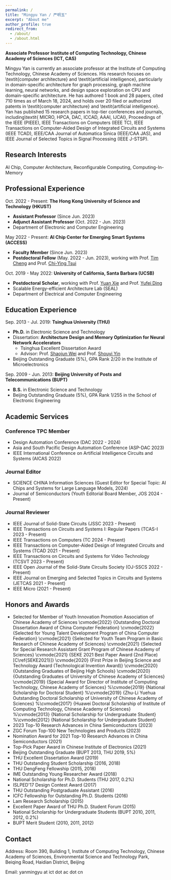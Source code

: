 ```yaml
---
permalink: /
title: "Mingyu Yan / 严明玉"
excerpt: "About me"
author_profile: true
redirect_from: 
  - /about/
  - /about.html
---
```


**Associate Professor**
**Institute of Computing Technology, Chinese Academy of Sciences (ICT, CAS)**

Mingyu Yan is currently an associate professor at the Institute of Computing Technology, Chinese Academy of Sciences. His research focuses on \textit{computer architecture} and \textit{artificial intelligence}, particularly in domain-specific architecture for graph processing, graph machine learning, neural networks, and design space exploration on CPU and domain-specific architecture. He has authored 1 book and 28 papers, cited 710 times as of March 18, 2024, and holds over 20 filed or authorized patents in \textit{computer architecture} and \textit{artificial intelligence}. Yan has published 15 research papers in top-tier conferences and journals, including\textit{ MICRO, HPCA, DAC, ICCAD, AAAI, IJCAI}, Proceedings of the IEEE (PIEEE), IEEE Transactions on Computers (IEEE TC), IEEE Transactions on Computer-Aided Design of Integrated Circuits and Systems (IEEE TCAD), IEEE/CAA Journal of Automatica Sinica (IEEE/CAA JAS), and IEEE Journal of Selected Topics in Signal Processing (IEEE J-STSP). 


## Research Interests
AI Chip, Computer Architecture, Reconfigurable Computing, Computing-In-Memory

## Professional Experience
Oct. 2022 - Present: **The Hong Kong University of Science and Technology (HKUST)**
* **Assistant Professor** (Since Jun. 2023)
* **Adjunct Assistant Professor** (Oct. 2022 - Jun. 2023)
* Department of Electronic and Computer Engineering 

May 2022 - Present: **AI Chip Center for Emerging Smart Systems (ACCESS)**
* **Faculty Member** (Since Jun. 2023)
* **Postdoctoral Fellow** (May. 2022 - Jun. 2023), working with Prof. [Tim Cheng](https://seng.hkust.edu.hk/about/people/faculty/tim-kwang-ting-cheng) and Prof. [Chi-Ying Tsui](https://seng.hkust.edu.hk/about/people/faculty/chi-ying-tsui)

Oct. 2019 - May 2022: **University of California, Santa Barbara (UCSB)**
* **Postdoctoral Scholar**, working with Prof. [Yuan Xie](https://ece.hkust.edu.hk/yuanxie) and Prof. [Yufei Ding](https://picassolab.squarespace.com/yufei)
* Scalable Energy-efficient Architecture Lab (SEAL)
* Department of Electrical and Computer Engineering   

## Education Experience
Sep. 2013 - Jul. 2019: **Tsinghua University (THU)**
* **Ph.D.** in Electronic Science and Technology
* Dissertation: **Architecture Design and Memory Optimization for Neural Network Accelerators**
  - Tsinghua Excellent Dissertation Award
  - Advisor: Prof. [Shaojun Wei](https://www.ime.tsinghua.edu.cn/info/1015/1151.htm) and Prof. [Shouyi Yin](https://www.ime.tsinghua.edu.cn/info/1015/1018.htm)
* Beijing Outstanding Graduate (5%), GPA Rank 2/20 in the Institute of Microelectronics 

Sep. 2009 - Jun. 2013: **Beijing University of Posts and Telecommunications (BUPT)**
* **B.S.** in Electronic Science and Technology 
* Beijing Outstanding Graduate (5%), GPA Rank 1/255 in the School of Electronic Engineering

## Academic Services
### Conference TPC Member
* Design Automation Conference (DAC 2022 - 2024)
* Asia and South Pacific Design Automation Conference (ASP-DAC 2023)
* IEEE International Conference on Artificial Intelligence Circuits and Systems (AICAS 2022)

### Journal Editor
* SCIENCE CHINA Information Sciences (Guest Editor for Special Topic: AI Chips and Systems for Large Language Models, 2024)
* Journal of Semiconductors (Youth Editorial Board Member, JOS 2024 - Present)

### Journal Reviewer
* IEEE Journal of Solid-State Circuits (JSSC 2023 - Present)
* IEEE Transactions on Circuits and Systems I: Regular Papers (TCAS-I 2023 - Present)
* IEEE Transactions on Computers (TC 2024 - Present)
* IEEE Transactions on Computer-Aided Design of Integrated Circuits and Systems (TCAD 2021 - Present)
* IEEE Transactions on Circuits and Systems for Video Technology (TCSVT 2023 - Present)
* IEEE Open Journal of the Solid-State Circuits Society (OJ-SSCS 2022 - Present)
* IEEE Journal on Emerging and Selected Topics in Circuits and Systems (JETCAS 2021 - Present)
* IEEE Micro (2021 - Present)

## Honors and Awards
* Selected for Member of Youth Innovation Promotion Association of Chinese Academy of Sciences
\cvmode{2022} {Outstanding Doctoral Dissertation Award of China Computer Federation}
\cvmode{2022} {Selected for Young Talent Development Program of China Computer Federation}
\cvmode{2021} {Selected for Youth Team Program in Basic Research of Chinese Academy of Sciences}
\cvmode{2021} {Selected for Special Research Assistant Grant Program of Chinese Academy of Sciences}
\cvmode{2021} {SEKE 2021 Best Paper Award (2nd Place) [C\ref{SEKE2021}]}
\cvmode{2020} {First Prize in Beijing Science and Technology Award (Technological Invention Award)}
\cvmode{2020} {Outstanding Graduates of Beijing High Schools}
\cvmode{2020} {Outstanding Graduates of University of Chinese Academy of Sciences}
\cvmode{2019} {Special Award for Director of Institute of Computing Technology, Chinese Academy of Sciences} 
%\cvmode{2019} {National Scholarship for Doctoral Student}
%\cvmode{2019} {Zhu-Li Yuehua Outstanding Doctoral Scholarship of University of Chinese Academy of Sciences}
%\cvmode{2017} {Huawei Doctoral Scholarship of Institute of Computing Technology, Chinese Academy of Sciences}
%\cvmode{2013} {National Scholarship for Undergraduate Student} 
%\cvmode{2012} {National Scholarship for Undergraduate Student} 
* 2023 Top-10 Research Advances in China Semiconductors (2023)
* ZGC Forum Top-100 New Technologies and Products (2023)
* Nomination Award for 2021 Top-10 Research Advances in China Semiconductors (2021)
* Top-Pick Paper Award in Chinese Institute of Electronics (2021)
* Beijing Outstanding Graduate (BUPT 2013, THU 2019, 5%)
* THU Excellent Dissertation Award (2019)
* THU Outstanding Student Scholarship (2016, 2018)
* THU DengFeng Fellowship (2015, 2018)
* IME Outstanding Young Researcher Award (2018)
* National Scholarship for Ph.D. Students (THU 2017, 0.2%)
* ISLPED'17 Design Contest Award (2017)
* THU Outstanding Postgraduate Assistant (2016)
* ICFC Fellowship for Outstanding Ph.D. Students (2016)
* Lam Research Scholarship (2015)
* Excellent Paper Award of THU Ph.D. Student Forum (2015)
* National Scholarship for Undergraduate Students (BUPT 2010, 2011, 2012, 0.2%)
* BUPT Merit Student (2010, 2011, 2012)



## Contact
Address: Room 390, Building 1, Institute of Computing Technology, Chinese Academy of Sciences, Environmental Science and Technology Park, Beiqing Road, Haidian District, Beijing


Email: yanmingyu at ict dot ac dot cn
<br/><br/>
<script type="text/javascript" id="clustrmaps" src="//clustrmaps.com/map_v2.js?d=1JR2-3nZm0KxPxtzgXZkGnMxjajclUZ3xvTtuV4QoA0&cl=ffffff&w=a"></script>


